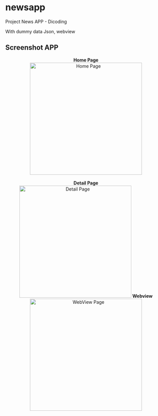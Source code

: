 # newsapp

Project News APP - Dicoding

With dummy data Json, webview

## Screenshot APP


<p align="center">
  <b> Home Page </b> <br>
  <img src="https://user-images.githubusercontent.com/69846838/145661674-656f05b3-fac5-42da-b68e-3ba7ad3d638b.png" width="350" title="Home Page">
  </br> </br>
  <b> Detail Page </b><br>
  <img src="https://user-images.githubusercontent.com/69846838/145661702-af06775f-ff0e-4850-b033-526689004298.png" width="350" alt="Detail Page">
  <b> Webview </b><br>
  <img src="https://user-images.githubusercontent.com/69846838/145684561-f5f8720f-ff2d-4b23-ac05-6aa92692a1b8.png" width="350" alt="WebView Page">
</p>

